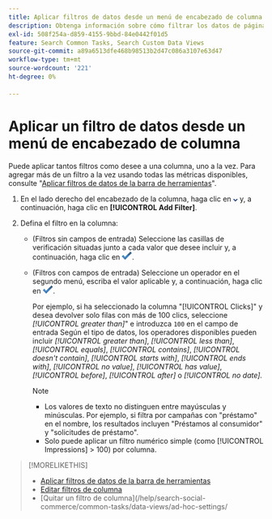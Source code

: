 ```yaml
---
title: Aplicar filtros de datos desde un menú de encabezado de columna
description: Obtenga información sobre cómo filtrar los datos de página desde el menú de encabezado de una columna.
exl-id: 508f254a-d859-4155-9bbd-84e0442f01d5
feature: Search Common Tasks, Search Custom Data Views
source-git-commit: a89a6513dfe468b98513b2d47c086a3107e63d47
workflow-type: tm+mt
source-wordcount: '221'
ht-degree: 0%

---
```


# Aplicar un filtro de datos desde un menú de encabezado de columna

<!-- Doesn't include instructions for legacy Portfolios or Reports views -->

Puede aplicar tantos filtros como desee a una columna, uno a la vez.<!-- True only for entity names, I think: All filters are joined using the AND operator. --> Para agregar más de un filtro a la vez usando todas las métricas disponibles, consulte &quot;[Aplicar filtros de datos de la barra de herramientas](column-filter-apply-from-toolbar.md)&quot;.

1. En el lado derecho del encabezado de la columna, haga clic en ![Flecha abajo](/help/search-social-commerce/assets/arrow-down-dropdown.png "Flecha abajo") y, a continuación, haga clic en **[!UICONTROL Add Filter]**.

1. Defina el filtro en la columna:

   * (Filtros sin campos de entrada) Seleccione las casillas de verificación situadas junto a cada valor que desee incluir y, a continuación, haga clic en ![Actualizar filtro](/help/search-social-commerce/assets/select.png "Agregar").

   * (Filtros con campos de entrada) Seleccione un operador en el segundo menú, escriba el valor aplicable y, a continuación, haga clic en ![Actualizar filtro](/help/search-social-commerce/assets/select.png "Agregar").

     Por ejemplo, si ha seleccionado la columna &quot;[!UICONTROL Clicks]&quot; y desea devolver solo filas con más de 100 clics, seleccione *[!UICONTROL greater than]*&quot; e introduzca `100` en el campo de entrada Según el tipo de datos, los operadores disponibles pueden incluir *[!UICONTROL greater than]*, *[!UICONTROL less than]*, *[!UICONTROL equals]*, *[!UICONTROL contains]*, *[!UICONTROL doesn't contain]*, *[!UICONTROL starts with]*, *[!UICONTROL ends with]*, *[!UICONTROL no value]*, *[!UICONTROL has value]*, *[!UICONTROL before]*, *[!UICONTROL after]* o *[!UICONTROL no date].*

     >[!NOTE]
     >
     >* Los valores de texto no distinguen entre mayúsculas y minúsculas. Por ejemplo, si filtra por campañas con &quot;préstamo&quot; en el nombre, los resultados incluyen &quot;Préstamos al consumidor&quot; y &quot;solicitudes de préstamo&quot;.
     >* Solo puede aplicar un filtro numérico simple (como [!UICONTROL Impressions] \> 100) por columna.

>[!MORELIKETHIS]
>
>* [Aplicar filtros de datos de la barra de herramientas](/help/search-social-commerce/common-tasks/data-views/ad-hoc-settings/column-filter-apply-from-toolbar.md)
>* [Editar filtros de columna](/help/search-social-commerce/common-tasks/data-views/ad-hoc-settings/column-filter-edit.md)
>* [Quitar un filtro de columna]&#x200B;(/help/search-social-commerce/common-tasks/data-views/ad-hoc-settings/
